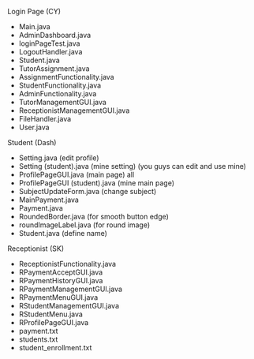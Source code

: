 Login Page (CY)
  - Main.java
  - AdminDashboard.java
  - loginPageTest.java
  - LogoutHandler.java
  - Student.java
  - TutorAssignment.java
  - AssignmentFunctionality.java
  - StudentFunctionality.java
  - AdminFunctionality.java
  - TutorManagementGUI.java
  - ReceptionistManagementGUI.java
  - FileHandler.java
  - User.java

Student (Dash)
  - Setting.java (edit profile)
  - Setting (student).java (mine setting) (you guys can edit and use mine)
  - ProfilePageGUI.java (main page) all
  - ProfilePageGUI (student).java (mine main page)
  - SubjectUpdateForm.java (change subject)
  - MainPayment.java
  - Payment.java
  - RoundedBorder.java (for smooth button edge)
  - roundImageLabel.java (for round image)
  - Student.java (define name)

Receptionist (SK)
  - ReceptionistFunctionality.java
  - RPaymentAcceptGUI.java
  - RPaymentHistoryGUI.java
  - RPaymentManagementGUI.java
  - RPaymentMenuGUI.java
  - RStudentManagementGUI.java
  - RStudentMenu.java
  - RProfilePageGUI.java
  - payment.txt
  - students.txt
  - student_enrollment.txt
